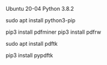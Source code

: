 Ubuntu 20-04
Python 3.8.2

sudo apt install python3-pip

pip3 install pdfminer
pip3 install pdfrw

sudo apt install pdftk

pip3 install pypdftk
